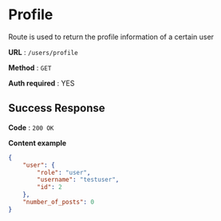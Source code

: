 # Profile

Route is used to return the profile information of a certain user

**URL** : `/users/profile`

**Method** : `GET`

**Auth required** : YES

## Success Response

**Code** : `200 OK`

**Content example**

```json
{
    "user": {
        "role": "user", 
        "username": "testuser", 
        "id": 2
    }, 
    "number_of_posts": 0
}
```
